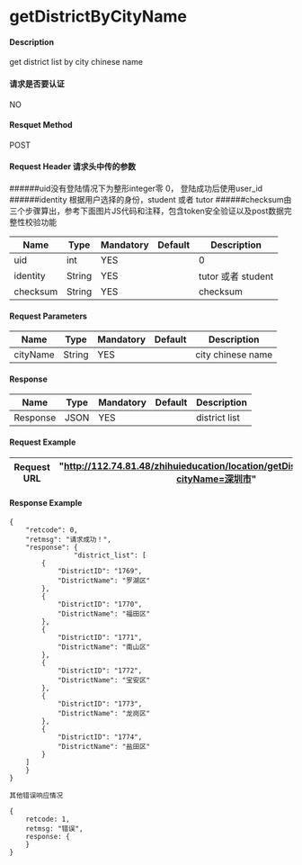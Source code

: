 # getDistrictByCityName

#### Description
get district list by city chinese name

#### 请求是否要认证
NO

#### Resquet Method
POST

#### Request Header 请求头中传的参数
######uid没有登陆情况下为整形integer零 0， 登陆成功后使用user_id
######identity 根据用户选择的身份，student 或者 tutor
######checksum由三个步骤算出，参考下面图片JS代码和注释，包含token安全验证以及post数据完整性校验功能

| Name | Type | Mandatory | Default | Description |
| -- | -- | -- | -- | -- |
| uid | int | YES |  | 0 |
| identity    | String | YES |  | tutor 或者 student|
| checksum    | String | YES |  | checksum|

#### Request Parameters

| Name | Type | Mandatory | Default | Description |
| -- | -- | -- | -- | -- |
| cityName | String | YES |  | city chinese name|



#### Response
| Name | Type | Mandatory | Default | Description |
| -- | -- | -- | -- | -- |
| Response | JSON | YES| | district list


#### Request Example

|Request URL | "http://112.74.81.48/zhihuieducation/location/getDistrictByCityName?cityName=深圳市" |
| --| -- |


#### Response Example

```
{
    "retcode": 0,
    "retmsg": "请求成功！",
    "response": {
                "district_list": [
        {
            "DistrictID": "1769",
            "DistrictName": "罗湖区"
        },
        {
            "DistrictID": "1770",
            "DistrictName": "福田区"
        },
        {
            "DistrictID": "1771",
            "DistrictName": "南山区"
        },
        {
            "DistrictID": "1772",
            "DistrictName": "宝安区"
        },
        {
            "DistrictID": "1773",
            "DistrictName": "龙岗区"
        },
        {
            "DistrictID": "1774",
            "DistrictName": "盐田区"
        }
    ]
    }
}

其他错误响应情况

{
    retcode: 1, 
    retmsg: "错误",
    response: {
    }
}

```





